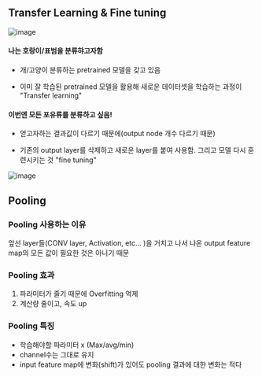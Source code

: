 
## Transfer Learning & Fine tuning
![image](https://user-images.githubusercontent.com/61492320/206634499-c5399e4d-4c60-4feb-a630-239d5ac66829.png)


#### 나는 호랑이/표범을 분류햐고자함
- 개/고양이 분류하는 pretrained 모델을 갖고 있음

- 이미 잘 학습된 pretrained 모델을 활용해 새로운 데이터셋을 학습하는 과정이 "Transfer learning"

#### 이번엔 모든 포유류를 분류하고 싶음! 

- 얻고자하는 결과값이 다르기 때문에(output node 개수 다르기 때문) </br>

- 기존의 output layer를 삭제하고 새로운 layer를 붙여 사용함. 그리고 모델 다시 훈련시키는 것 "fine tuning"

![image](https://user-images.githubusercontent.com/61492320/206634521-46f0a20c-e849-437e-8fce-f121f2d25388.png)



## Pooling
### Pooling 사용하는 이유
앞선 layer들(CONV layer, Activation, etc... )을 거치고 나서 나온 output feature map의 모든 값이 필요한 것은 아니기 때문
### Pooling 효과
1. 파라미터가 줄기 때문에 Overfitting 억제
2. 계산량 줄이고, 속도 up

### Pooling 특징
- 학습해야할 파라미터 x (Max/avg/min)
- channel수는 그대로 유지
- input feature map에 변화(shift)가 있어도 pooling 결과에 대한 변화는 적다


